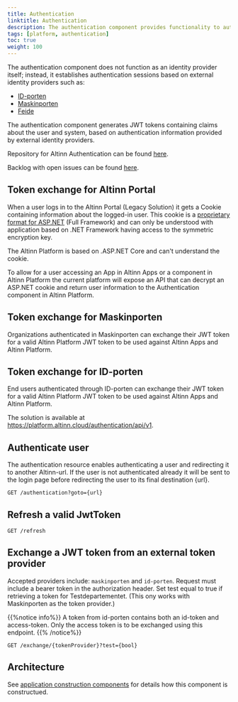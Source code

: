 ```yaml
---
title: Authentication
linktitle: Authentication
description: The authentication component provides functionality to authenticate users and systems accessing Altinn Apps and Altinn platform.
tags: [platform, authentication]
toc: true
weight: 100
---
```


The authentication component does not function as an identity provider itself; instead, it establishes authentication sessions based on external identity providers such as:

- [ID-porten](https://eid.difi.no/en/id-porten)
- [Maskinporten](https://samarbeid.digdir.no/maskinporten/maskinporten/25)
- [Feide](https://www.feide.no/)

The authentication component generates JWT tokens containing claims about the user and system, based on authentication information provided by external identity providers.

Repository for Altinn Authentication can be found [here](https://github.com/Altinn/altinn-authentication).

Backlog with open issues can be found [here](https://github.com/Altinn/altinn-authentication/issues).

## Token exchange for Altinn Portal

When a user logs in to the Altinn Portal (Legacy Solution) it gets a Cookie containing information about the logged-in user. This cookie is
a [proprietary format for ASP.NET](https://support.microsoft.com/en-us/help/301240/how-to-implement-forms-based-authentication-in-your-asp-net-applicatio) (Full Framework)
and can only be understood with application based on .NET Framework having access to the symmetric encryption key.

The Altinn Platform is based on .ASP.NET Core and can't understand the cookie.

To allow for a user accessing an App in Altinn Apps or a component in Altinn Platform the current platform will
expose an API that can decrypt an ASP.NET cookie and return user information to the Authentication component in Altinn Platform.

## Token exchange for Maskinporten

Organizations authenticated in Maskinporten can exchange their JWT token for a valid Altinn Platform JWT token to be used against Altinn Apps and Altinn Platform.

## Token exchange for ID-porten

End users authenticated through ID-porten can exchange their JWT token for a valid Altinn Platform JWT token to be used against Altinn Apps and Altinn Platform.

The solution is available at https://platform.altinn.cloud/authentication/api/v1.

## Authenticate user

The authentication resource enables authenticating a user and redirecting it to another Altinn-url.
If the user is not authenticated already it will be sent to the login page before redirecting the user to its final destination {url}.

```http
GET /authentication?goto={url}
```

## Refresh a valid JwtToken

```http
GET /refresh
```

## Exchange a JWT token from an external token provider

Accepted providers include: `maskinporten` and `id-porten`.
Request must include a bearer token in the authorization header.
Set test equal to true if retrieving a token for Testdepartementet.
(This ony works with Maskinporten as the token provider.)

{{%notice info%}}
A token from id-porten contains both an id-token and access-token.
Only the access token is to be exchanged using this endpoint.
{{% /notice%}}

```http
GET /exchange/{tokenProvider}?test={bool}
```

## Architecture

See [application construction components](../../reference/architecture/)
for details how this component is constructued.
